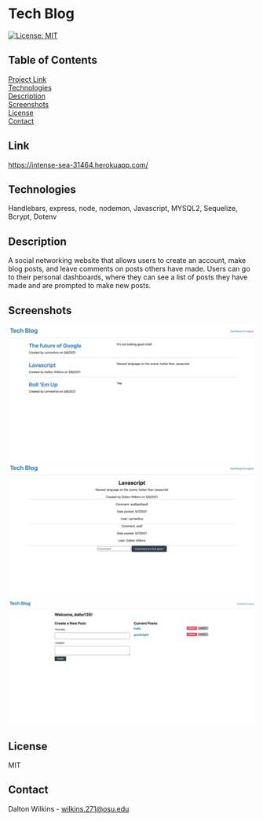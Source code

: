 # Tech Blog

[![License: MIT](https://img.shields.io/badge/License-MIT-blue.svg)](https://opensource.org/licenses/MIT)

## Table of Contents
[Project Link](#Link)  
[Technologies](#Technologies)  
[Description](#Description)  
[Screenshots](#Screenshots)  
[License](#License)  
[Contact](#Contact)

## Link
https://intense-sea-31464.herokuapp.com/

## Technologies
Handlebars, express, node, nodemon, Javascript, MYSQL2, Sequelize, Bcrypt, Dotenv

## Description
A social networking website that allows users to create an account, make blog posts, and leave comments on posts others have made. Users can go to their personal dashboards, where they can see a list of posts they have made and are prompted to make new posts.

## Screenshots
![Screenshot 1](Assets/images/screenshot1.png)
![Screenshot 2](Assets/images/screenshot2.png)
![Screenshot 3](Assets/images/screenshot3.png)


## License
MIT

## Contact
Dalton Wilkins - wilkins.271@osu.edu
